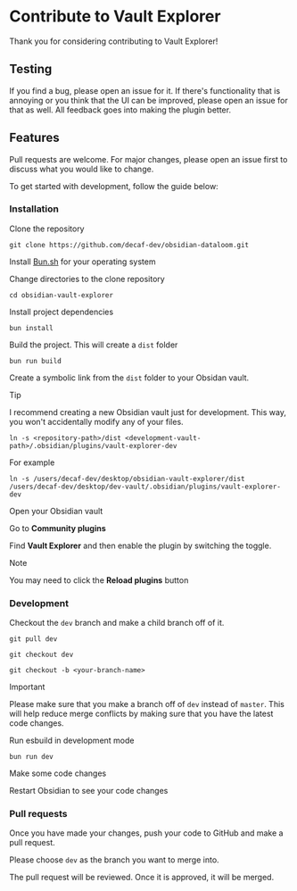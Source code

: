 # Contribute to Vault Explorer

Thank you for considering contributing to Vault Explorer!

## Testing

If you find a bug, please open an issue for it. If there's functionality that is annoying or you think that the UI can be improved, please open an issue for that as well. All feedback goes into making the plugin better.

## Features

Pull requests are welcome. For major changes, please open an issue first to discuss what you would like to change.

To get started with development, follow the guide below:

### Installation

Clone the repository

```shell
git clone https://github.com/decaf-dev/obsidian-dataloom.git
```

Install [Bun.sh](https://bun.sh/) for your operating system

Change directories to the clone repository

```shell
cd obsidian-vault-explorer
```

Install project dependencies

```shell
bun install
```

Build the project. This will create a `dist` folder

```shell
bun run build
```

Create a symbolic link from the `dist` folder to your Obsidan vault.

> [!TIP]  
> I recommend creating a new Obsidian vault just for development. This way, you won't accidentally modify any of your files.

```shell
ln -s <repository-path>/dist <development-vault-path>/.obsidian/plugins/vault-explorer-dev
```

For example

```shell
ln -s /users/decaf-dev/desktop/obsidian-vault-explorer/dist /users/decaf-dev/desktop/dev-vault/.obsidian/plugins/vault-explorer-dev
```

Open your Obsidian vault

Go to **Community plugins**

Find **Vault Explorer** and then enable the plugin by switching the toggle.

> [!NOTE]  
> You may need to click the **Reload plugins** button

### Development

Checkout the `dev` branch and make a child branch off of it.

```shell
git pull dev
```

```shell
git checkout dev
```

```shell
git checkout -b <your-branch-name>
```

> [!IMPORTANT]  
> Please make sure that you make a branch off of `dev` instead of `master`. This will help reduce merge conflicts by making sure that you have the latest code changes.

Run esbuild in development mode

```shell
bun run dev
```

Make some code changes

Restart Obsidian to see your code changes

### Pull requests

Once you have made your changes, push your code to GitHub and make a pull request.

Please choose `dev` as the branch you want to merge into.

The pull request will be reviewed. Once it is approved, it will be merged.
